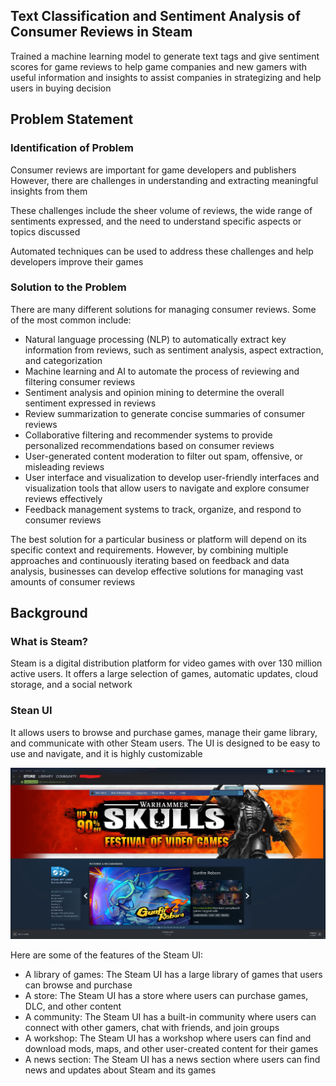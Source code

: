 ## Text Classification and Sentiment Analysis of Consumer Reviews in Steam
Trained a machine learning model to generate text tags and give sentiment scores for game reviews to help game companies and new gamers with useful information and insights to assist companies in strategizing and help users in buying decision

## Problem Statement
### Identification of Problem
Consumer reviews are important for game developers and publishers However, there are challenges in understanding and extracting meaningful insights from them

These challenges include the sheer volume of reviews, the wide range of sentiments expressed, and the need to understand specific aspects or topics discussed

Automated techniques can be used to address these challenges and help developers improve their games

### Solution to the Problem
There are many different solutions for managing consumer reviews. Some of the most common include:

* Natural language processing (NLP) to automatically extract key information from reviews, such as sentiment analysis, aspect extraction, and categorization
* Machine learning and AI to automate the process of reviewing and filtering consumer reviews
* Sentiment analysis and opinion mining to determine the overall sentiment expressed in reviews
* Review summarization to generate concise summaries of consumer reviews
* Collaborative filtering and recommender systems to provide personalized recommendations based on consumer reviews
* User-generated content moderation to filter out spam, offensive, or misleading reviews
* User interface and visualization to develop user-friendly interfaces and visualization tools that allow users to navigate and explore consumer reviews effectively
* Feedback management systems to track, organize, and respond to consumer reviews

The best solution for a particular business or platform will depend on its specific context and requirements. However, by combining multiple approaches and continuously iterating based on feedback and data analysis, businesses can develop effective solutions for managing vast amounts of consumer reviews

## Background
### What is Steam?
Steam is a digital distribution platform for video games with over 130 million active users. It offers a large selection of games, automatic updates, cloud storage, and a social network

### Stean UI
It allows users to browse and purchase games, manage their game library, and communicate with other Steam users. The UI is designed to be easy to use and navigate, and it is highly customizable

![steam_ui](https://github.com/subhashishansda4/Game-Reviews/blob/main/misc/steam%20ui.jpg)

Here are some of the features of the Steam UI:
* A library of games: The Steam UI has a large library of games that users can browse and purchase
* A store: The Steam UI has a store where users can purchase games, DLC, and other content
* A community: The Steam UI has a built-in community where users can connect with other gamers, chat with friends, and join groups
* A workshop: The Steam UI has a workshop where users can find and download mods, maps, and other user-created content for their games
* A news section: The Steam UI has a news section where users can find news and updates about Steam and its games